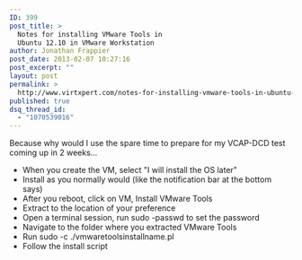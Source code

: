 ```yaml
---
ID: 399
post_title: >
  Notes for installing VMware Tools in
  Ubuntu 12.10 in VMware Workstation
author: Jonathan Frappier
post_date: 2013-02-07 10:27:16
post_excerpt: ""
layout: post
permalink: >
  http://www.virtxpert.com/notes-for-installing-vmware-tools-in-ubuntu-12-1-in-vmware-workstation/
published: true
dsq_thread_id:
  - "1070539016"
---
```

Because why would I use the spare time to prepare for my VCAP-DCD test coming up in 2 weeks...
<ul>
	<li>When you create the VM, select "I will install the OS later"</li>
	<li>Install as you normally would (like the notification bar at the bottom says)</li>
	<li>After you reboot, click on VM, Install VMware Tools</li>
	<li>Extract to the location of your preference</li>
	<li>Open a terminal session, run sudo -passwd to set the password</li>
	<li>Navigate to the folder where you extracted VMware Tools</li>
	<li>Run sudo -c ./vmwaretoolsinstallname.pl</li>
	<li>Follow the install script</li>
</ul>
&nbsp;